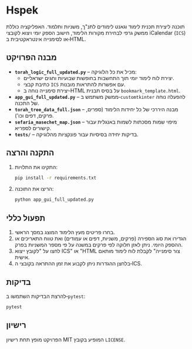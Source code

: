# Hspek
תוכנה ליצירת תכנית לימוד וגאנט לימודים לתנ"ך, משניות ותלמוד. 
האפליקציה כוללת ממשק גרפי לבחירת מקורות הלימוד, חישוב הספק יומי
ויצוא לקובצי iCalendar (`ICS`) או לסימנייה אינטראקטיבית ב‑HTML.

## מבנה הפרויקט
- **`torah_logic_full_updated.py`** – מכיל את כל הלוגיקה:
  - יצירת לוח לימוד יומי תוך התחשבות בחופשות שבועיות וחגים ישראליים.
  - כתיבת קבצי `ICS` עם אפשרות להתראות מובנות.
  - יצירת סימנייה נוחה ב‑HTML על בסיס תבנית `bookmark_template.html`.
- **`app_gui_full_updated.py`** – ממשק משתמש ב‑`customtkinter` להפעלה נוחה של התכנה.
- **`torah_tree_data_full.json`** – מבנה היררכי של כל יחידות הלימוד (ספרים, פרקים, דפים וכו').
- **`sefaria_masechet_map.json`** – מיפוי שמות מסכתות לשמות באנגלית עבור קישורים לספריא.
- **`tests/`** – בדיקות יחידה בסיסיות עבור פונקציות מהלוגיקה.

## התקנה והרצה
1. התקינו את התלויות:
   ```bash
   pip install -r requirements.txt
   ```
2. הריצו את התוכנה:
   ```bash
   python app_gui_full_updated.py
   ```

## תפעול כללי
1. בחרו פריטים מעץ הלימוד המוצג במסך הראשי.
2. הגדירו את סוג הספירה (פרקים, משניות, דפים או עמודים) ואת טווח התאריכים או ההספק היומי.
   ניתן לאזן חלוקה לפי פרקים במשנה על פי מספר המשניות בפרק.
3. לחצו על "לקובץ ייצוא ICS" או "HTML צור סימנייה" לקבלת לוח לימוד מותאם אישית.
4. בלחצן ההגדרות ניתן לקבוע את זמן ההתראה בקובצי ה‑ICS.

## בדיקות
להרצת הבדיקות השתמשו ב‑`pytest`:
```bash
pytest
```

## רישיון
הפרויקט מופץ תחת רישיון MIT המופיע בקובץ `LICENSE`.
